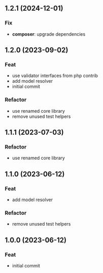 ## 1.2.1 (2024-12-01)

### Fix

- **composer**: upgrade dependencies

## 1.2.0 (2023-09-02)

### Feat

- use validator interfaces from php contrib
- add model resolver
- initial commit

### Refactor

- use renamed core library
- remove unused test helpers

## 1.1.1 (2023-07-03)

### Refactor

- use renamed core library

## 1.1.0 (2023-06-12)

### Feat

- add model resolver

### Refactor

- remove unused test helpers

## 1.0.0 (2023-06-12)

### Feat

- initial commit
